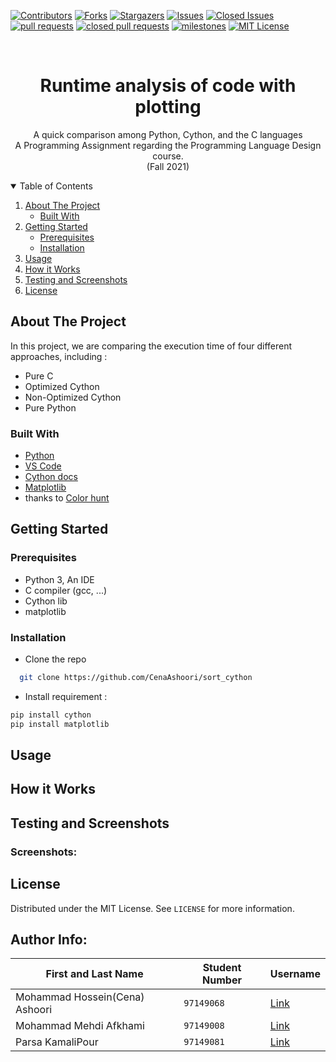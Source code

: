 [![Contributors][contributors-shield]][contributors-url]
[![Forks][forks-shield]][forks-url]
[![Stargazers][stars-shield]][stars-url]
[![Issues][issues-shield]][issues-url]
[![Closed Issues][issues-closed-shield]][issues-closed-url]
[![pull requests][pull-req-shield]][pull-req-url]
[![closed pull requests][pull-closed-shield]][pull-closed-url]
[![milestones][milestones-shield]][milestones-url]
[![MIT License][license-shield]][license-url]


<br />
<p align="center">
  
  <h1 align="center">Runtime analysis of code with plotting</h1>

  <p align="center">
    A quick comparison among Python, Cython, and the C languages
    <br />
    A Programming Assignment regarding the Programming Language Design course.
    <br />
    (Fall 2021)
  <br />
  
  

<!-- TABLE OF CONTENTS -->
<details open="open">
  <summary>Table of Contents</summary>
  <ol>
    <li>
      <a href="#about-the-project">About The Project</a>
      <ul>
        <li><a href="#built-with">Built With</a></li>
      </ul>
    </li>
    <li>
      <a href="#getting-started">Getting Started</a>
      <ul>
        <li><a href="#prerequisites">Prerequisites</a></li>
        <li><a href="#installation">Installation</a></li>
      </ul>
    </li>
    <li><a href="#usage">Usage</a></li>
    <li><a href="#how-it-works">How it Works</a></li>
    <li><a href="#testing-and-screenshots">Testing and Screenshots</a></li>
    <li><a href="#license">License</a></li>
  </ol>
</details>



<!-- ABOUT THE PROJECT -->
## About The Project
In this project, we are comparing the execution time of four different approaches, including :
- Pure C
- Optimized Cython
- Non-Optimized Cython
- Pure Python

### Built With


* [Python](https://www.python.org)
* [VS Code](https://code.visualstudio.com)
* [Cython docs](https://cython.org/#documentation)
* [Matplotlib](https://matplotlib.org/stable/gallery/index.html)
* thanks to [Color hunt](https://colorhunt.co)



<!-- GETTING STARTED -->
## Getting Started

### Prerequisites

* Python 3, An IDE 
* C compiler (gcc, ...)
* Cython lib
* matplotlib 

### Installation

- Clone the repo
 ```sh
   git clone https://github.com/CenaAshoori/sort_cython
 ``` 

- Install requirement :
```bash
pip install cython
pip install matplotlib
```

<!-- USAGE EXAMPLES -->
## Usage



  
## How it Works
  
  
  
  
## Testing and Screenshots  
  
  
  ### Screenshots:  
  
  
  
<!-- LICENSE -->
## License

Distributed under the MIT License. See `LICENSE` for more information.


  

## Author Info:  

First and Last Name | Student Number | Username
--- | --- | ---
Mohammad Hossein(Cena) Ashoori | `97149068` | [Link](https://github.com/CenaAshoori)
Mohammad Mehdi Afkhami | `97149008` | [Link](https://github.com/mohmehdi)
Parsa KamaliPour | `97149081` | [Link](https://github.com/benymaxparsa)






<!-- MARKDOWN LINKS & IMAGES -->
<!-- https://www.markdownguide.org/basic-syntax/#reference-style-links -->
[contributors-shield]: https://img.shields.io/github/contributors/CenaAshoori/sort_cython?style=for-the-badge
[contributors-url]: https://github.com/CenaAshoori/sort_cython/graphs/contributors
[forks-shield]: https://img.shields.io/github/forks/CenaAshoori/sort_cython?style=for-the-badge
[forks-url]: https://github.com/CenaAshoori/sort_cython/network/members
[stars-shield]: https://img.shields.io/github/stars/CenaAshoori/sort_cython?style=for-the-badge
[stars-url]: https://github.com/CenaAshoori/sort_cython/stargazers
[issues-shield]: https://img.shields.io/github/issues/CenaAshoori/sort_cython?style=for-the-badge
[issues-url]: https://github.com/CenaAshoori/sort_cython/issues
[issues-closed-shield]: https://img.shields.io/github/issues-closed/CenaAshoori/sort_cython?style=for-the-badge
[issues-closed-url]: https://github.com/CenaAshoori/sort_cython/issues?q=is%3Aissue+is%3Aclosed
[pull-req-shield]: https://img.shields.io/github/issues-pr/CenaAshoori/sort_cython?style=for-the-badge
[pull-req-url]: https://github.com/CenaAshoori/sort_cython/pulls
[pull-closed-shield]: https://img.shields.io/github/issues-pr-closed/CenaAshoori/sort_cython?style=for-the-badge
[pull-closed-url]: https://github.com/CenaAshoori/sort_cython/pulls?q=is%3Apr+is%3Aclosed
[milestones-shield]: https://img.shields.io/github/milestones/all/CenaAshoori/sort_cython?style=for-the-badge
[milestones-url]: https://github.com/CenaAshoori/sort_cython/milestones
[license-shield]: https://img.shields.io/github/license/CenaAshoori/sort_cython?style=for-the-badge
[license-url]: https://github.com/CenaAshoori/sort_cython/blob/main/LICENSE
